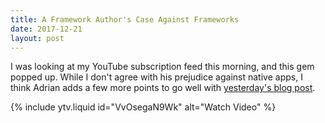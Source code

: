 ```yaml
---
title: A Framework Author's Case Against Frameworks
date: 2017-12-21
layout: post
---
```


I was looking at my YouTube subscription feed this morning, and this gem popped
up. While I don't agree with his prejudice against native apps, I think Adrian 
adds a few more points to go well with [yesterday's blog post][1].

{% include ytv.liquid id="VvOsegaN9Wk" alt="Watch Video" %}

[1]: blog/2017.12.18